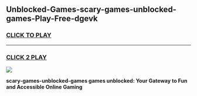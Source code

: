 
## Unblocked-Games-scary-games-unblocked-games-Play-Free-dgevk
<h3>
<a href="https://premium76.site?title=scary-games-unblocked-games&ref=23A">CLICK TO PLAY</a></h3>
<hr>

<h3>
<a href="https://premium76.site?title=scary-games-unblocked-games&ref=23A">CLICK 2 PLAY</a>
  
</h3>

<a href="https://premium76.site?title=scary-games-unblocked-games&ref=23A"><img src="https://clearcache.store/games.png"></a>


**scary-games-unblocked-games games unblocked: Your Gateway to Fun and Accessible Online Gaming**
